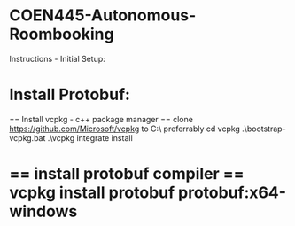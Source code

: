 # COEN445-Autonomous-Roombooking

Instructions - Initial Setup:

Install Protobuf:
==================

== Install vcpkg - c++ package manager ==
clone https://github.com/Microsoft/vcpkg to C:\ preferrably 
cd vcpkg
.\bootstrap-vcpkg.bat
.\vcpkg integrate install

== install protobuf compiler ==
vcpkg install protobuf protobuf:x64-windows
==================

